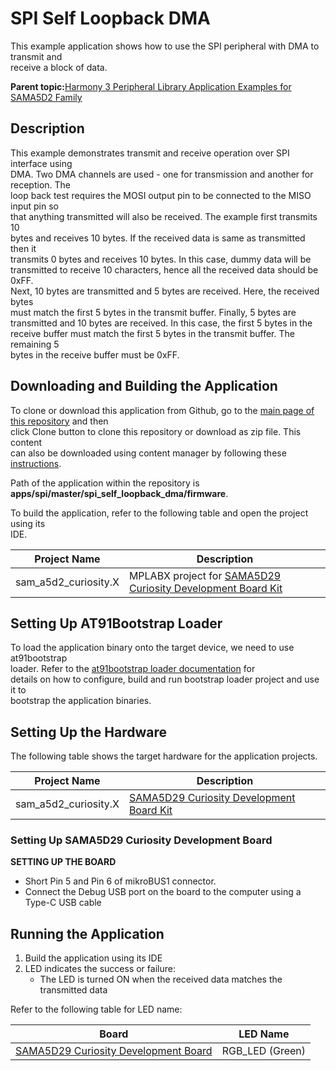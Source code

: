 # SPI Self Loopback DMA

This example application shows how to use the SPI peripheral with DMA to transmit and<br /> receive a block of data.

**Parent topic:**[Harmony 3 Peripheral Library Application Examples for SAMA5D2 Family](GUID-3730E5D6-911C-4BCA-9955-26D7EB66B585.md)

## Description

This example demonstrates transmit and receive operation over SPI interface using<br /> DMA. Two DMA channels are used - one for transmission and another for reception. The<br /> loop back test requires the MOSI output pin to be connected to the MISO input pin so<br /> that anything transmitted will also be received. The example first transmits 10<br /> bytes and receives 10 bytes. If the received data is same as transmitted then it<br /> transmits 0 bytes and receives 10 bytes. In this case, dummy data will be<br /> transmitted to receive 10 characters, hence all the received data should be 0xFF.<br /> Next, 10 bytes are transmitted and 5 bytes are received. Here, the received bytes<br /> must match the first 5 bytes in the transmit buffer. Finally, 5 bytes are<br /> transmitted and 10 bytes are received. In this case, the first 5 bytes in the<br /> receive buffer must match the first 5 bytes in the transmit buffer. The remaining 5<br /> bytes in the receive buffer must be 0xFF.

## Downloading and Building the Application

To clone or download this application from Github, go to the [main page of this repository](https://github.com/Microchip-MPLAB-Harmony/csp_apps_sam_a5d2) and then<br /> click Clone button to clone this repository or download as zip file. This content<br /> can also be downloaded using content manager by following these [instructions](https://github.com/Microchip-MPLAB-Harmony/contentmanager/wiki).

Path of the application within the repository is<br /> **apps/spi/master/spi\_self\_loopback\_dma/firmware**.

To build the application, refer to the following table and open the project using its<br /> IDE.

|Project Name|Description|
|------------|-----------|
|sam\_a5d2\_curiosity.X|MPLABX project for [SAMA5D29 Curiosity Development Board Kit](https://www.microchip.com/en-us/development-tool/EV07R15A)|

## Setting Up AT91Bootstrap Loader

To load the application binary onto the target device, we need to use at91bootstrap<br /> loader. Refer to the [at91bootstrap loader documentation](GUID-DA6B998E-C5DD-4566-BB08-7DC124553FBF.md) for<br /> details on how to configure, build and run bootstrap loader project and use it to<br /> bootstrap the application binaries.

## Setting Up the Hardware

The following table shows the target hardware for the application projects.

|Project Name|Description|
|------------|-----------|
|sam\_a5d2\_curiosity.X|[SAMA5D29 Curiosity Development Board Kit](https://www.microchip.com/en-us/development-tool/EV07R15A)|

### Setting Up SAMA5D29 Curiosity Development Board

**SETTING UP THE BOARD**

-   Short Pin 5 and Pin 6 of mikroBUS1 connector.
-   Connect the Debug USB port on the board to the computer using a Type-C USB cable

## Running the Application

1.  Build the application using its IDE
2.  LED indicates the success or failure:
    -   The LED is turned ON when the received data matches the transmitted data

Refer to the following table for LED name:

|Board|LED Name|
|-----|--------|
|[SAMA5D29 Curiosity Development Board](https://www.microchip.com/en-us/development-tool/EV07R15A)|RGB\_LED \(Green\)|

